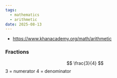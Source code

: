 ```yaml
---
tags:
  - mathematics
  - arithmetic
date: 2025-08-13
---
```

* https://www.khanacademy.org/math/arithmetic


### Fractions

$$
\frac{3}{4}
$$
3 = numerator
4 = denominator
